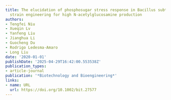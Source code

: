 ```yaml
---
title: The elucidation of phosphosugar stress response in Bacillus subtilis guides
  strain engineering for high N‐acetylglucosamine production
authors:
- Tengfei Niu
- Xueqin Lv
- Yanfeng Liu
- Jianghua Li
- Guocheng Du
- Rodrigo Ledesma‐Amaro
- Long Liu
date: '2020-01-01'
publishDate: '2025-04-29T16:42:00.553538Z'
publication_types:
- article-journal
publication: '*Biotechnology and Bioengineering*'
links:
- name: URL
  url: https://doi.org/10.1002/bit.27577
---
```

